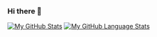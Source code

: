 ### Hi there 👋

<!--
**DataScientistDave/DataScientistDave** is a ✨ _special_ ✨ repository because its `README.md` (this file) appears on your GitHub profile.

Here are some ideas to get you started:

- 🔭 I’m currently working on ...
- 🌱 I’m currently learning ...
- 👯 I’m looking to collaborate on ...
- 🤔 I’m looking for help with ...
- 💬 Ask me about ...
- 📫 How to reach me: ...
- 😄 Pronouns: ...
- ⚡ Fun fact: ...
-->
[![My GitHub Stats](https://github-readme-stats.vercel.app/api/?username=DataScientistDave&count_private=true&theme=moltack&showicons=true&text_color=574038&title_color=86092C&icon_color=86092C)]()
[![My GitHub Language Stats](https://github-readme-stats.vercel.app/api/top-langs/?username=DataScientistDave&langs_count=5&theme=moltack&text_color=574038&title_color=86092C&icon_color=86092C)]()
